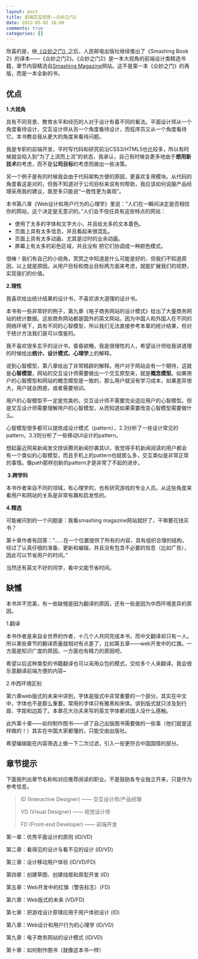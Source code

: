 ```yaml
---
layout: post
title: 前端交互视觉——众妙之门2
date: 2012-05-02 16:09
comments: true
categories: []
---
```

欣喜的是，继<a href="http://yuguo.us/weblog/the-smashing-book/">《众妙之门》</a>之后，人民邮电出版社继续推出了《Smashing Book 2》的译本——《众妙之门2》。《众妙之门2》是一本大视角的前端设计类精选书籍，章节内容精选自<a href="http://www.smashingmagazine.com/">Smashing Magazine</a>网站。这不是第一本《众妙之门》的再版，而是一本全新的书。
<h2>优点</h2>
<strong>1.大视角</strong>

具有不同背景、教育水平和经历的人对于设计有着不同的看法。平面设计师从一个角度看待设计，交互设计师从另一个角度看待设计，而程序员又从一个角度看待它。本书教会我从更大的角度来看待问题。

我是专职的前端开发，平时写代码和研究前沿CSS3/HTML5也比较多，所以有时候就会陷入到“为了上流而上流”的状态，我承认，自己有时候会更多地由于<strong>想用新技术</strong>的考虑，而不是<strong>公司目标</strong>的考虑而做出一些决策。

另一个例子是有的时候我会由于代码架构方便的原因，更喜欢复用模块。从代码的角度看这是对的，但我不知道对于公司目标来说有何帮助，我应该如何说服产品经理采用我的建议，我至多只能说“一致性更为美观”。

本书第八章《Web设计和用户行为的心理学》里说：“人们在一瞬间决定是否相信你的网站，这个决定是无意识的。”人们会不信任具有这些特点的网站：
<ul>
	<li>使用了太多的字体和文字大小，并且给太多的文本着色。</li>
	<li>页面上具有太多信息，并且看起来很混乱。</li>
	<li>页面上具有太多动画，尤其是过时的业余动画。</li>
	<li>屏幕上有太多的彩色区域，并且没有 把它们协调成一种颜色模式。</li>
</ul>
很棒！我们有自己的小视角，冥冥之中知道是什么可能是好的，但我们不知道原因，以上就是原因。从用户目标和商业目标两方面来考虑，就能扩展我们的视野，实现我们的价值。

<strong>2.理性</strong>

我喜欢给出统计结果的设计书，不喜欢讲大道理的设计书。

本书有一些非常好的例子，第九章《电子商务网站的设计模式》给出了大量商务网站的统计数据。这些商务网站都是国外的英文网站，因为中国人和外国人在不同的网络环境下，具有不同的心智模型，所以我们无法直接参考本章的统计结果，但对于统计方法我们是可以借鉴的。

我不喜欢很多玄乎的设计书，昏昏欲睡。我是很理性的人，希望设计师给我讲道理的时候给出<strong>统计、设计模式、心理学</strong>上的解释。

说到心智模型，第八章给出了非常精辟的解释。用户对于网站会有一个期待，这就是<strong>心智模型</strong>，网站的交互设计师需要做出一个交互原型来，就是<strong>概念模型</strong>。如果用户的心智模型和网站的概念模型是一致的，那么用户就没有学习成本，如果差异很大，用户就会困惑，或者需要培训。

用户的心智模型不一定是完美的，交互设计师不需要完全适应用户的心智模型。但是交互设计师需要理解用户的心智模型，从而知道如果需要改变心智模型需要做什么。

心智模型很多都可以提炼成设计模式（pattern），2.3分析了一些设计常见的pattern，3.3则分析了一些移动UI设计的pattern。

想起最近网易新闻发文控诉腾讯新闻抄袭其UI，我觉得手机新闻阅读的用户都会有一个类似的心智模型，而且手机上的pattern也就那么多，交互类似是非常正常的事情。像path那样创新的pattern才是非常了不起的进步。

<strong> 3.跨学科</strong>

本书作者来自不同的领域，有心理学的，也有研究游戏的专业人员。从这些角度来看用户和网站的关系是非常有趣和启发性的。

<strong>4.精选</strong>

可能被问到的一个问题是：我看smashing magazine网站就好了，干嘛要花钱买书？

第十章作者有回答：“……在一个位置提供了所有的内容，具有组织合理的结构，经过了认真仔细的准备、更新和编辑，并且没有包含不必要的信息（比如广告），因此可以节省用户的时间。”

当然还有英文不好的同学，看中文能节省时间。
<h2>缺憾</h2>
本书并不完美，有一些缺憾是因为翻译的原因，还有一些是因为中西环境差异的原因。

1.翻译

本书作者是来自全世界的作者，十几个人共同完成本书，而中文翻译却只有一人。所以某些章节的翻译质量就相对有点差了，比如第五章——web开发中的红旗。一方面是知识广度的原因，一方面也有精力的原因吧。

希望以后这种类型的书籍翻译也可以采用众包的模式，交给多个人来翻译。我会很乐意翻译前端方便的内容~

2.中西环境区别

第六章web版式的未来中讲到，字体是版式中非常重要的一个部分。其实在中文中，字体也不是那么重要。常用的字体只有雅黑和宋体。讲到版式就只涉及到行距、字距和边距了。本章花大功夫来写的英文字体都对国人没什么感触。

此外第十章——如何制作图书——讲了自己出版图书需要做的一些事（他们就是这样做的！）其实在中国大家都懂的，只能交由出版社。

希望编辑能在内容筛选上做一下二次过滤，引入一些更符合中国国情的部分。
<h2>章节提示</h2>
下面我列出章节名称和对应推荐阅读的职业。不是鼓励各专业独立开来，只是作为参考信息。
<blockquote>ID (Interactive Designer) —— 交互设计师/产品经理

VD (Visual Designer) —— 视觉设计师

FD (Front-end Developer) —— 前端开发</blockquote>
第一章：优秀平面设计的原则 (ID/VD)

第二章：看得见的设计与看不见的设计 (ID/VD)

第三章：设计移动用户体验 (ID/VD/FD)

第四章：创建草图、创建线框和原型开发 (ID)

第五章：Web开发中的红旗（警告标志）(FD)

第六章：Web版式的未来 (VD/FD)

第七章：把游戏设计原理应用于用户体验设计 (ID)

第八章：Web设计和用户行为的心理学 (ID/VD)

第九章：电子商务网站的设计模式 (ID/VD)

第十章：如何制作图书（就像这本书一样）
